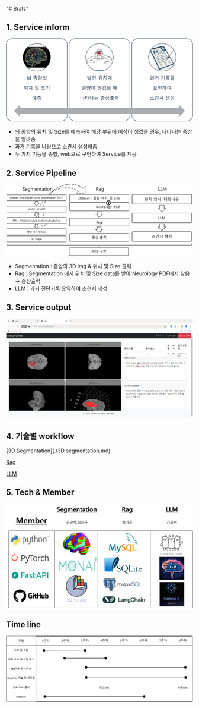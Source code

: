 "# Brats" 

## 1. Service inform

![image.png](img/sv1.png)

- 뇌 종양의 위치 및 Size를 예측하여 해당 부위에 이상이 생겼을 경우, 나타나는 증상을 알려줌
- 과거 기록을 바탕으로 소견서 생성해줌
- 두 가지 기능을 종합, web으로 구현하여 Service를 제공

## 2. Service Pipeline

![image.png](img/sv2.png)

- Segmentation : 종양의 3D img & 위치 및 Size 출력
- Rag : Segmentation 에서 위치 및 Size data를 받아 Neurology PDF에서 찾음 → 증상출력
- LLM : 과거 진단기록 요약하여 소견서 생성

## 3. Service output

![image.png](img/sv3.png)

## 4. 기술별 workflow

[3D Segmentation](./3D segmentation.md)

[Rag]()

[LLM]()

## 5. Tech & Member

![image.png](img/sv5_1.png)

## Time line

![image.png](img/sv5_2.png)
